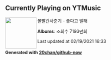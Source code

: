 ## Currently Playing on YTMusic

[<img align="left" width="100" src="https://i.ytimg.com/vi/y5MAgMVwfFs/sddefault.jpg?sqp=-oaymwEWCJADEOEBIAQqCghqEJQEGHgg6AJIWg&rs">](https://music.youtube.com/channel/UCa5qWh5TRLCVFkCO67_gOtw)

볼빨간사춘기 - 좋다고 말해

**Albums**: 조회수 7193만회

Last updated at 02/19/2021 16:33

#### Generated with [20chan/github-now](https://github.com/20chan/github-now)


<!--
**20chan/20chan** is a ✨ _special_ ✨ repository because its `README.md` (this file) appears on your GitHub profile.

Here are some ideas to get you started:

- 🔭 I’m currently working on ...
- 🌱 I’m currently learning ...
- 👯 I’m looking to collaborate on ...
- 🤔 I’m looking for help with ...
- 💬 Ask me about ...
- 📫 How to reach me: ...
- 😄 Pronouns: ...
- ⚡ Fun fact: ...
-->
